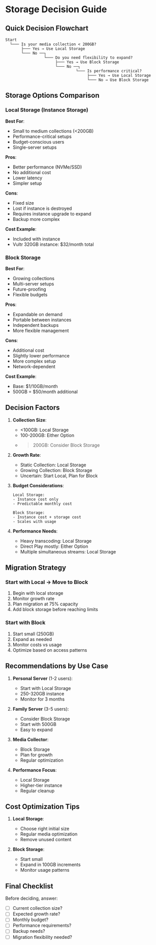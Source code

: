 # Storage Decision Guide

## Quick Decision Flowchart

```
Start
  └─── Is your media collection < 200GB?
       ├─── Yes → Use Local Storage
       └─── No ──┐
                 └─── Do you need flexibility to expand?
                      ├─── Yes → Use Block Storage
                      └─── No ──┐
                               └─── Is performance critical?
                                    ├─── Yes → Use Local Storage
                                    └─── No → Use Block Storage
```

## Storage Options Comparison

### Local Storage (Instance Storage)

**Best For**:
- Small to medium collections (<200GB)
- Performance-critical setups
- Budget-conscious users
- Single-server setups

**Pros**:
- Better performance (NVMe/SSD)
- No additional cost
- Lower latency
- Simpler setup

**Cons**:
- Fixed size
- Lost if instance is destroyed
- Requires instance upgrade to expand
- Backup more complex

**Cost Example**:
- Included with instance
- Vultr 320GB instance: $32/month total

### Block Storage

**Best For**:
- Growing collections
- Multi-server setups
- Future-proofing
- Flexible budgets

**Pros**:
- Expandable on demand
- Portable between instances
- Independent backups
- More flexible management

**Cons**:
- Additional cost
- Slightly lower performance
- More complex setup
- Network-dependent

**Cost Example**:
- Base: $1/10GB/month
- 500GB = $50/month additional

## Decision Factors

1. **Collection Size**:
   - <100GB: Local Storage
   - 100-200GB: Either Option
   - >200GB: Consider Block Storage

2. **Growth Rate**:
   - Static Collection: Local Storage
   - Growing Collection: Block Storage
   - Uncertain: Start Local, Plan for Block

3. **Budget Considerations**:
   ```
   Local Storage:
   - Instance cost only
   - Predictable monthly cost
   
   Block Storage:
   - Instance cost + storage cost
   - Scales with usage
   ```

4. **Performance Needs**:
   - Heavy transcoding: Local Storage
   - Direct Play mostly: Either Option
   - Multiple simultaneous streams: Local Storage

## Migration Strategy

### Start with Local → Move to Block
1. Begin with local storage
2. Monitor growth rate
3. Plan migration at 75% capacity
4. Add block storage before reaching limits

### Start with Block
1. Start small (250GB)
2. Expand as needed
3. Monitor costs vs usage
4. Optimize based on access patterns

## Recommendations by Use Case

1. **Personal Server** (1-2 users):
   - Start with Local Storage
   - 250-320GB instance
   - Monitor for 3 months

2. **Family Server** (3-5 users):
   - Consider Block Storage
   - Start with 500GB
   - Easy to expand

3. **Media Collector**:
   - Block Storage
   - Plan for growth
   - Regular optimization

4. **Performance Focus**:
   - Local Storage
   - Higher-tier instance
   - Regular cleanup

## Cost Optimization Tips

1. **Local Storage**:
   - Choose right initial size
   - Regular media optimization
   - Remove unused content

2. **Block Storage**:
   - Start small
   - Expand in 100GB increments
   - Monitor usage patterns

## Final Checklist

Before deciding, answer:
- [ ] Current collection size?
- [ ] Expected growth rate?
- [ ] Monthly budget?
- [ ] Performance requirements?
- [ ] Backup needs?
- [ ] Migration flexibility needed? 